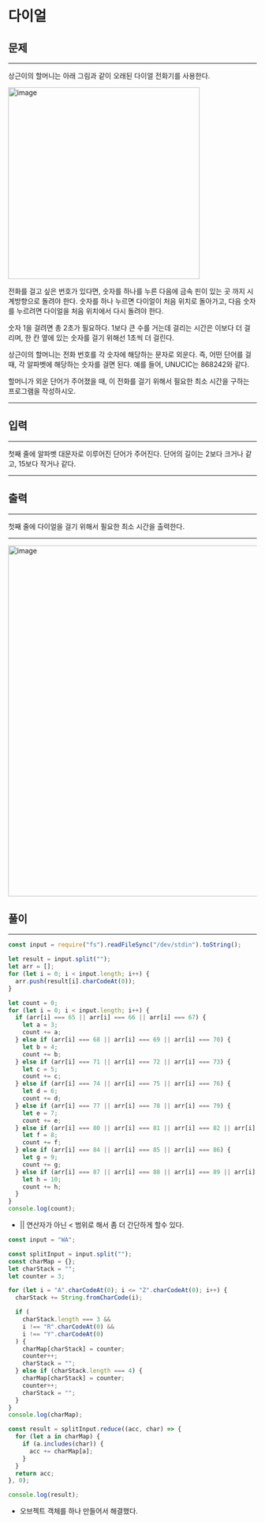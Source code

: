 # 다이얼

## 문제

---

상근이의 할머니는 아래 그림과 같이 오래된 다이얼 전화기를 사용한다.

<img width="388" alt="image" src="https://user-images.githubusercontent.com/82592845/170933539-97128902-2054-412a-8cd7-f9ecbf103218.png">

전화를 걸고 싶은 번호가 있다면, 숫자를 하나를 누른 다음에 금속 핀이 있는 곳 까지 시계방향으로 돌려야 한다. 숫자를 하나 누르면 다이얼이 처음 위치로 돌아가고, 다음 숫자를 누르려면 다이얼을 처음 위치에서 다시 돌려야 한다.

숫자 1을 걸려면 총 2초가 필요하다. 1보다 큰 수를 거는데 걸리는 시간은 이보다 더 걸리며, 한 칸 옆에 있는 숫자를 걸기 위해선 1초씩 더 걸린다.

상근이의 할머니는 전화 번호를 각 숫자에 해당하는 문자로 외운다. 즉, 어떤 단어를 걸 때, 각 알파벳에 해당하는 숫자를 걸면 된다. 예를 들어, UNUCIC는 868242와 같다.

할머니가 외운 단어가 주어졌을 때, 이 전화를 걸기 위해서 필요한 최소 시간을 구하는 프로그램을 작성하시오.

---

## 입력

---

첫째 줄에 알파벳 대문자로 이루어진 단어가 주어진다. 단어의 길이는 2보다 크거나 같고, 15보다 작거나 같다.

---

## 출력

---

첫째 줄에 다이얼을 걸기 위해서 필요한 최소 시간을 출력한다.

---

<img width="710" alt="image" src="https://user-images.githubusercontent.com/82592845/170933623-d28c1a6f-d3f9-47a0-9368-a5720dd74abb.png">

## 풀이

---

```jsx
const input = require("fs").readFileSync("/dev/stdin").toString();

let result = input.split("");
let arr = [];
for (let i = 0; i < input.length; i++) {
  arr.push(result[i].charCodeAt(0));
}

let count = 0;
for (let i = 0; i < input.length; i++) {
  if (arr[i] === 65 || arr[i] === 66 || arr[i] === 67) {
    let a = 3;
    count += a;
  } else if (arr[i] === 68 || arr[i] === 69 || arr[i] === 70) {
    let b = 4;
    count += b;
  } else if (arr[i] === 71 || arr[i] === 72 || arr[i] === 73) {
    let c = 5;
    count += c;
  } else if (arr[i] === 74 || arr[i] === 75 || arr[i] === 76) {
    let d = 6;
    count += d;
  } else if (arr[i] === 77 || arr[i] === 78 || arr[i] === 79) {
    let e = 7;
    count += e;
  } else if (arr[i] === 80 || arr[i] === 81 || arr[i] === 82 || arr[i] === 83) {
    let f = 8;
    count += f;
  } else if (arr[i] === 84 || arr[i] === 85 || arr[i] === 86) {
    let g = 9;
    count += g;
  } else if (arr[i] === 87 || arr[i] === 88 || arr[i] === 89 || arr[i] === 90) {
    let h = 10;
    count += h;
  }
}
console.log(count);
```

- || 연산자가 아닌 < 범위로 해서 좀 더 간단하게 할수 있다.

```jsx
const input = "WA";

const splitInput = input.split("");
const charMap = {};
let charStack = "";
let counter = 3;

for (let i = "A".charCodeAt(0); i <= "Z".charCodeAt(0); i++) {
  charStack += String.fromCharCode(i);

  if (
    charStack.length === 3 &&
    i !== "R".charCodeAt(0) &&
    i !== "Y".charCodeAt(0)
  ) {
    charMap[charStack] = counter;
    counter++;
    charStack = "";
  } else if (charStack.length === 4) {
    charMap[charStack] = counter;
    counter++;
    charStack = "";
  }
}
console.log(charMap);

const result = splitInput.reduce((acc, char) => {
  for (let a in charMap) {
    if (a.includes(char)) {
      acc += charMap[a];
    }
  }
  return acc;
}, 0);

console.log(result);
```

- 오브젝트 객체를 하나 만들어서 해결했다.
